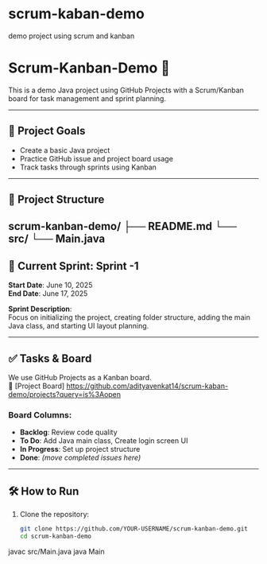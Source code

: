 # scrum-kaban-demo
demo project using scrum and kanban
# Scrum-Kanban-Demo 🚀

This is a demo Java project using GitHub Projects with a Scrum/Kanban board for task management and sprint planning.

---

## 📌 Project Goals

- Create a basic Java project
- Practice GitHub issue and project board usage
- Track tasks through sprints using Kanban

---

## 📁 Project Structure

scrum-kanban-demo/
├── README.md
└── src/
└── Main.java
---

## 📆 Current Sprint: Sprint -1

**Start Date**: June 10, 2025  
**End Date**: June 17, 2025  

**Sprint Description**:  
Focus on initializing the project, creating folder structure, adding the main Java class, and starting UI layout planning.

---

## ✅ Tasks & Board

We use GitHub Projects as a Kanban board.  
🔗 [Project Board] https://github.com/adityavenkat14/scrum-kaban-demo/projects?query=is%3Aopen 

### Board Columns:
- **Backlog**: Review code quality  
- **To Do**: Add Java main class, Create login screen UI  
- **In Progress**: Set up project structure  
- **Done**: _(move completed issues here)_

---

## 🛠️ How to Run

1. Clone the repository:
   ```bash
   git clone https://github.com/YOUR-USERNAME/scrum-kanban-demo.git
   cd scrum-kanban-demo

javac src/Main.java
java Main
